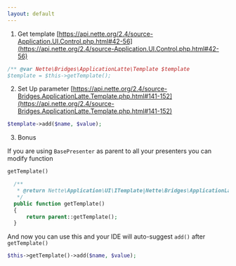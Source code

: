 ```yaml
---
layout: default
---
```



1. Get template [https://api.nette.org/2.4/source-Application.UI.Control.php.html#42-56](https://api.nette.org/2.4/source-Application.UI.Control.php.html#42-56)
  
  ```php
  /** @var Nette\Bridges\ApplicationLatte\Template $template
  $template = $this->getTemplate();
  ```
  
2. Set Up parameter
  [https://api.nette.org/2.4/source-Bridges.ApplicationLatte.Template.php.html#141-152](https://api.nette.org/2.4/source-Bridges.ApplicationLatte.Template.php.html#141-152)
  
  ```php
  $template->add($name, $value);
  ```
  
3. Bonus

  If you are using `BasePresenter` as parent to all your presenters you can modify function 
  ```php
  getTemplate()
  ```
  
  ```php
	/**
	 * @return Nette\Application\UI\ITemplate|Nette\Bridges\ApplicationLatte\Template
	 */
	public function getTemplate()
	{
		return parent::getTemplate();
	}
  ```
  
  And now you can use this and your IDE will auto-suggest `add()` after `getTemplate()`
 
  ```php
  $this->getTemplate()->add($name, $value);
  ```
